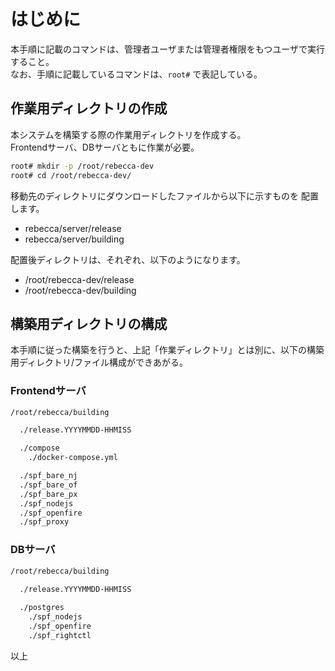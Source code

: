 はじめに
===

本手順に記載のコマンドは、管理者ユーザまたは管理者権限をもつユーザで実行すること。  
なお、手順に記載しているコマンドは、`root#` で表記している。


## 作業用ディレクトリの作成

本システムを構築する際の作業用ディレクトリを作成する。  
Frontendサーバ、DBサーバともに作業が必要。

```bash
root# mkdir -p /root/rebecca-dev
root# cd /root/rebecca-dev/
```
移動先のディレクトリにダウンロードしたファイルから以下に示すものを
配置します。

* rebecca/server/release
* rebecca/server/building

配置後ディレクトリは、それぞれ、以下のようになります。

* /root/rebecca-dev/release
* /root/rebecca-dev/building

## 構築用ディレクトリの構成

本手順に従った構築を行うと、上記「作業ディレクトリ」とは別に、以下の構築用ディレクトリ/ファイル構成ができあがる。

### Frontendサーバ

```bash
/root/rebecca/building

  ./release.YYYYMMDD-HHMISS

  ./compose
    ./docker-compose.yml

  ./spf_bare_nj
  ./spf_bare_of
  ./spf_bare_px
  ./spf_nodejs
  ./spf_openfire
  ./spf_proxy
```

### DBサーバ

```bash
/root/rebecca/building
  
  ./release.YYYYMMDD-HHMISS

  ./postgres
    ./spf_nodejs
    ./spf_openfire
    ./spf_rightctl

```

以上
